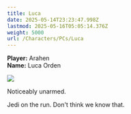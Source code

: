 ```yaml
---
title: Luca
date: 2025-05-14T23:23:47.998Z
lastmod: 2025-05-16T05:05:14.376Z
weight: 5000
url: /Characters/PCs/Luca
---
```

**Player:** Arahen\
**Name:** Luca Orden

<img src="/ob/Images/Luca%20Portrait.png">

Noticeably unarmed.

Jedi on the run. Don't think we know that.
